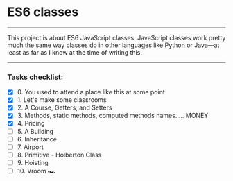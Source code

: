 # ES6 classes

---

This project is about ES6 JavaScript classes. JavaScript classes work pretty much
the same way classes do in other languages like Python or Java—at least as far
as I know at the time of writing this.

---

### Tasks checklist:
[//]: # ("​" comes before every number because otherwise, the
numbers will be formatted like "i, ii, iii, iv, etc." instead
of "1, 2, 3, 4, etc.". "​" is a zero-width space)
- [X] ​0. You used to attend a place like this at some point
- [X] ​1. Let's make some classrooms
- [X] ​2. A Course, Getters, and Setters
- [X] ​3. Methods, static methods, computed methods names..... MONEY
- [X] ​4. Pricing
- [ ] ​5. A Building
- [ ] ​6. Inheritance
- [ ] ​7. Airport
- [ ] ​8. Primitive - Holberton Class
- [ ] ​9. Hoisting
- [ ] ​10. Vroom 🏎️
